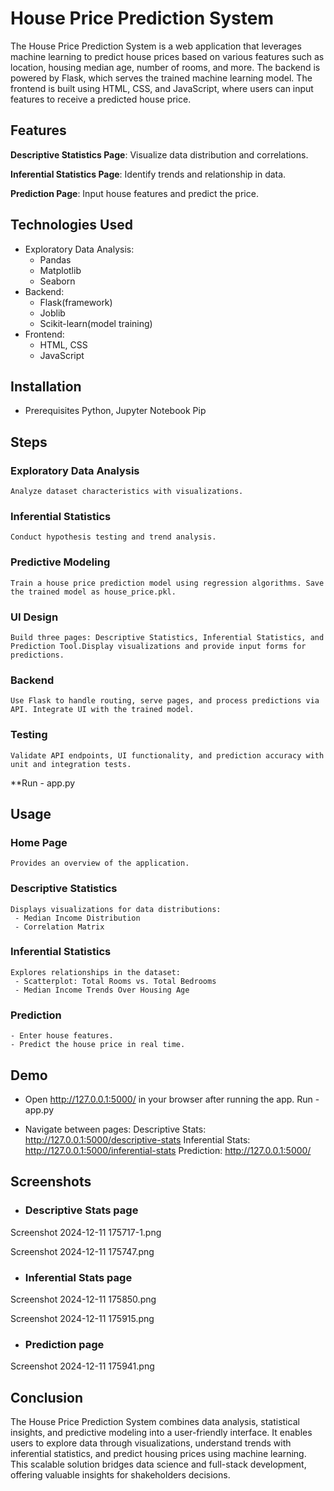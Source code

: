 # House Price Prediction System
  The House Price Prediction System is a web application that leverages machine learning to predict house prices based on various features such as location, housing median age, number of rooms, and more. The backend is powered by Flask, which serves the trained machine learning model. The frontend is built using HTML, CSS, and JavaScript, where users can input features to receive a predicted house price.

## Features

   **Descriptive Statistics Page**: Visualize data distribution and correlations.

   **Inferential Statistics Page**: Identify trends and relationship in data.

   **Prediction Page**: Input house features and predict the price. 

## Technologies Used

   * Exploratory Data Analysis:
     - Pandas
     - Matplotlib
     - Seaborn
   * Backend:
     - Flask(framework)
     - Joblib
     - Scikit-learn(model training)
   * Frontend:
     - HTML, CSS
     - JavaScript

## Installation
* Prerequisites
   Python, Jupyter Notebook
   Pip 

## Steps

### Exploratory Data Analysis
    Analyze dataset characteristics with visualizations.
### Inferential Statistics
    Conduct hypothesis testing and trend analysis.
### Predictive Modeling
    Train a house price prediction model using regression algorithms. Save the trained model as house_price.pkl.  
### UI Design
    Build three pages: Descriptive Statistics, Inferential Statistics, and Prediction Tool.Display visualizations and provide input forms for predictions.              
### Backend
    Use Flask to handle routing, serve pages, and process predictions via API. Integrate UI with the trained model. 
### Testing
    Validate API endpoints, UI functionality, and prediction accuracy with unit and integration tests.
**Run - app.py

## Usage

### Home Page
    Provides an overview of the application.
### Descriptive Statistics
    Displays visualizations for data distributions:
     - Median Income Distribution
     - Correlation Matrix
### Inferential Statistics
    Explores relationships in the dataset:
     - Scatterplot: Total Rooms vs. Total Bedrooms
     - Median Income Trends Over Housing Age     
### Prediction
    - Enter house features.
    - Predict the house price in real time.

## Demo

- Open http://127.0.0.1:5000/ in your browser after running the app.
      Run - app.py

- Navigate between pages:
      Descriptive Stats: http://127.0.0.1:5000/descriptive-stats Inferential Stats: http://127.0.0.1:5000/inferential-stats Prediction: http://127.0.0.1:5000/ 

## Screenshots

- ### Descriptive Stats page  

Screenshot 2024-12-11 175717-1.png

Screenshot 2024-12-11 175747.png
- ### Inferential Stats page

Screenshot 2024-12-11 175850.png

Screenshot 2024-12-11 175915.png
- ### Prediction page

Screenshot 2024-12-11 175941.png

## Conclusion

   The House Price Prediction System combines data analysis, statistical insights, and predictive modeling into a user-friendly interface. It enables users to explore data through visualizations, understand trends with inferential statistics, and predict housing prices using machine learning. This scalable solution bridges data science and full-stack development, offering valuable insights for shakeholders decisions.              


         




    
   